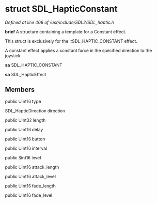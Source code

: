 # struct SDL_HapticConstant

*Defined at line 468 of /usr/include/SDL2/SDL_haptic.h*



**brief** A structure containing a template for a Constant effect.

  This struct is exclusively for the ::SDL_HAPTIC_CONSTANT effect.

  A constant effect applies a constant force in the specified direction  to the joystick.



**sa** SDL_HAPTIC_CONSTANT

**sa** SDL_HapticEffect



## Members

public Uint16 type

SDL_HapticDirection direction

public Uint32 length

public Uint16 delay

public Uint16 button

public Uint16 interval

public Sint16 level

public Uint16 attack_length

public Uint16 attack_level

public Uint16 fade_length

public Uint16 fade_level



